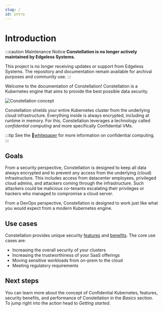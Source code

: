 ```yaml
---
slug: /
id: intro
---
```

# Introduction

:::caution Maintenance Notice
**Constellation is no longer actively maintained by Edgeless Systems.**

This project is no longer receiving updates or support from Edgeless Systems. The repository and documentation remain available for archival purposes and community use.
:::

Welcome to the documentation of Constellation! Constellation is a Kubernetes engine that aims to provide the best possible data security.

![Constellation concept](/img/concept.svg)

 Constellation shields your entire Kubernetes cluster from the underlying cloud infrastructure. Everything inside is always encrypted, including at runtime in memory. For this, Constellation leverages a technology called *confidential computing* and more specifically Confidential VMs.

:::tip
See the 📄[whitepaper](https://content.edgeless.systems/hubfs/Confidential%20Computing%20Whitepaper.pdf) for more information on confidential computing.
:::

## Goals

From a security perspective, Constellation is designed to keep all data always encrypted and to prevent any access from the underlying (cloud) infrastructure. This includes access from datacenter employees, privileged cloud admins, and attackers coming through the infrastructure. Such attackers could be malicious co-tenants escalating their privileges or hackers who managed to compromise a cloud server.

From a DevOps perspective, Constellation is designed to work just like what you would expect from a modern Kubernetes engine.

## Use cases

Constellation provides unique security [features](overview/confidential-kubernetes.md) and [benefits](overview/security-benefits.md). The core use cases are:

* Increasing the overall security of your clusters
* Increasing the trustworthiness of your SaaS offerings
* Moving sensitive workloads from on-prem to the cloud
* Meeting regulatory requirements

## Next steps

You can learn more about the concept of Confidential Kubernetes, features, security benefits, and performance of Constellation in the *Basics* section. To jump right into the action head to *Getting started*.

